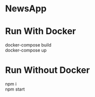 # NewsApp

# Run With Docker

docker-compose build<br/>
docker-compose up<br/>

# Run Without Docker

npm i<br/>
npm start<br/>

